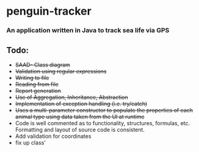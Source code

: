 # penguin-tracker
### An application written in Java to track sea life via GPS

## Todo:

* <del>SAAD- Class diagram</del>
* <del>Validation using regular expressions</del>
* <del>Writing to file</del>
* <del>Reading from file<del> 
* <del>Report generation<del>
* <del>Use of Aggregation, Inheritance, Abstraction</del>
* <del>Implementation of exception handling (i.e. try/catch)<del>
* <del>Uses a multi-parameter constructor to populate the properties of each animal type using data taken from the UI at runtime</del>
* Code is well commented as to functionality, structures, formulas, etc. Formatting and layout of source code is consistent.
* Add validation for coordinates
* fix up class'
